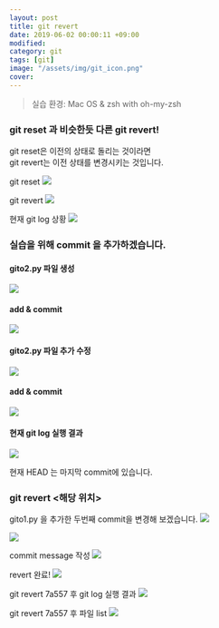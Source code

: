 ```yaml
---
layout: post
title: git revert
date: 2019-06-02 00:00:11 +09:00
modified: 
category: git
tags: [git]
image: "/assets/img/git_icon.png"
cover: 
---
```


>실습 환경: Mac OS & zsh with oh-my-zsh

### git reset 과 비슷한듯 다른 git revert! <br>

git reset은 이전의 상태로 돌리는 것이라면 <br>
git revert는 이전 상태를 변경시키는 것입니다. <br>

git reset
![](https://github.com/krispediadot/krispediadot.github.io/blob/master/_posts/dev/git/2019-06-02-git-revert/git_revert_1.png?raw=true)

git revert
![](https://github.com/krispediadot/krispediadot.github.io/blob/master/_posts/dev/git/2019-06-02-git-revert/git_revert_2.png?raw=true)

현재 git log 상황
![](https://github.com/krispediadot/krispediadot.github.io/blob/master/_posts/dev/git/2019-06-02-git-revert/git_revert_3.png?raw=true)


### 실습을 위해 commit 을 추가하겠습니다.
#### gito2.py 파일 생성
  ![](https://github.com/krispediadot/krispediadot.github.io/blob/master/_posts/dev/git/2019-06-02-git-revert/git_revert_4.png?raw=true)
#### add & commit
  ![](https://github.com/krispediadot/krispediadot.github.io/blob/master/_posts/dev/git/2019-06-02-git-revert/git_revert_5.png?raw=true)
#### gito2.py 파일 추가 수정
  ![](https://github.com/krispediadot/krispediadot.github.io/blob/master/_posts/dev/git/2019-06-02-git-revert/git_revert_6.png?raw=true)
#### add & commit
  ![](https://github.com/krispediadot/krispediadot.github.io/blob/master/_posts/dev/git/2019-06-02-git-revert/git_revert_7.png?raw=true)
#### 현재 git log 실행 결과
  ![](https://github.com/krispediadot/krispediadot.github.io/blob/master/_posts/dev/git/2019-06-02-git-revert/git_revert_8.png?raw=true)

현재 HEAD 는 마지막 commit에 있습니다. 

### git revert <해당 위치>
  gito1.py 을 추가한 두번째 commit을 변경해 보겠습니다. 
  ![](https://github.com/krispediadot/krispediadot.github.io/blob/master/_posts/dev/git/2019-06-02-git-revert/git_revert_9.png?raw=true)

  ![](https://github.com/krispediadot/krispediadot.github.io/blob/master/_posts/dev/git/2019-06-02-git-revert/git_revert_10.png?raw=true)

  commit message 작성
  ![](https://github.com/krispediadot/krispediadot.github.io/blob/master/_posts/dev/git/2019-06-02-git-revert/git_revert_11.png?raw=true)

  revert 완료!
  ![](https://github.com/krispediadot/krispediadot.github.io/blob/master/_posts/dev/git/2019-06-02-git-revert/git_revert_12.png?raw=true)

  git revert 7a557 후 git log 실행 결과
  ![](https://github.com/krispediadot/krispediadot.github.io/blob/master/_posts/dev/git/2019-06-02-git-revert/git_revert_13.png?raw=true)

  git revert 7a557 후 파일 list
  ![](https://github.com/krispediadot/krispediadot.github.io/blob/master/_posts/dev/git/2019-06-02-git-revert/git_revert_14.png?raw=true)

